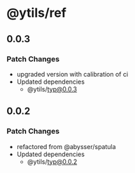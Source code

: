 # @ytils/ref

## 0.0.3

### Patch Changes

-   upgraded version with calibration of ci
-   Updated dependencies
    -   @ytils/typ@0.0.3

## 0.0.2

### Patch Changes

-   refactored from @abysser/spatula
-   Updated dependencies
    -   @ytils/typ@0.0.2
